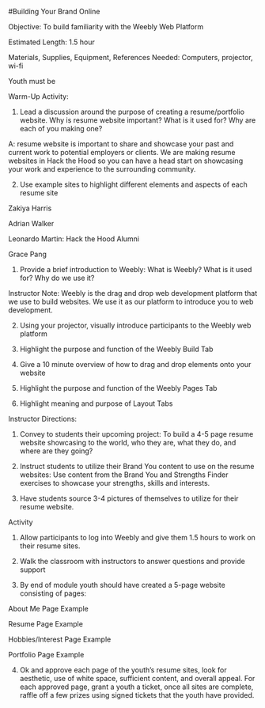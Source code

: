 #Building Your Brand Online 
 
Objective: To build familiarity with the Weebly Web Platform 

Estimated Length:  1.5 hour
 
Materials, Supplies, Equipment, References Needed: Computers, projector, wi-fi 

Youth must be 

Warm-Up Activity: 

1. Lead a discussion around the purpose of creating a resume/portfolio website. Why is  resume website important? What is it used for? Why are each of you making one?

A: resume website is important to share and showcase your past and current work to potential employers or clients. We are making resume websites in Hack the Hood so you can have a head start on showcasing your work and experience to the surrounding community. 


2. Use example sites to highlight different elements and aspects of each resume site

Zakiya Harris 

Adrian Walker

Leonardo Martin: Hack the Hood Alumni

Grace Pang

1. Provide a brief introduction to Weebly: What is Weebly? What is it used for? Why do we use it?

Instructor Note: Weebly is the drag and drop web development platform that we use to build websites. We use it as our platform to introduce you to web development. 

2. Using your projector, visually introduce participants to the Weebly web platform

3. Highlight the purpose and function of the Weebly Build Tab

4. Give a 10 minute overview of how to drag and drop elements onto your website

5. Highlight the purpose and function of the Weebly Pages Tab

6. Highlight meaning and purpose of Layout Tabs
 

Instructor Directions:

1. Convey to students their upcoming project: To build a 4-5 page resume website showcasing to the world, who they are, what they do, and where are they going?

2. Instruct students to utilize their Brand You content to use on the resume websites: Use content from the Brand You and Strengths Finder exercises to showcase your strengths, skills and interests.

3. Have students source 3-4 pictures of themselves to utilize for their resume website.

 
Activity

1. Allow participants to log into Weebly and give them 1.5 hours to work on their resume sites. 

2. Walk the classroom with instructors to answer questions and provide support

3. By end of module youth should have created a 5-page website consisting of pages:

About Me Page Example

Resume Page Example

Hobbies/Interest Page Example

Portfolio Page Example

4. Ok and approve each page of the youth’s resume sites, look for aesthetic, use of white space, sufficient content, and overall appeal. For each approved page, grant a youth a ticket, once all sites are complete, raffle off a few prizes using signed tickets that the youth have provided. 

